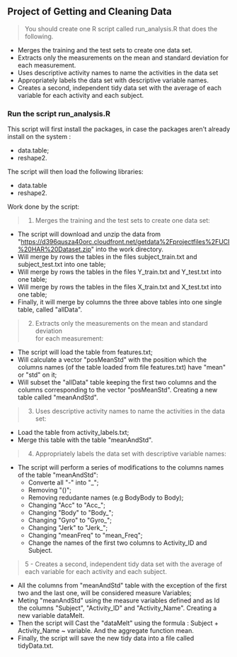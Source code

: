 ## Project of Getting and Cleaning Data

> You should create one R script called run_analysis.R that does the following. 
- Merges the training and the test sets to create one data set.
- Extracts only the measurements on the mean and standard deviation 
for each measurement. 
- Uses descriptive activity names to name the activities in the data set
- Appropriately labels the data set with descriptive variable names. 
- Creates a second, independent tidy data set with the average of each 
 variable for each activity and each subject. 

### Run the script run_analysis.R

This script will first install the packages, in case the packages aren't already install on the system :
- data.table;
- reshape2.

The script will then load the following libraries:
- data.table
- reshape2.

Work done by the script:
> 1) Merges the training and the test sets to create one data set:
- The script will download and unzip the data from "https://d396qusza40orc.cloudfront.net/getdata%2Fprojectfiles%2FUCI%20HAR%20Dataset.zip"
into the work directory.
- Will merge by rows the tables in the files subject_train.txt and subject_test.txt into one table;
- Will merge by rows the tables in the files Y_train.txt and Y_test.txt into one table;
- Will merge by rows the tables in the files X_train.txt and X_test.txt into one table;
- Finally, it will merge by columns the three above tables into one single table, called "allData".

> 2) Extracts only the measurements on the mean and standard deviation    
for each measurement:
- The script will load the table from features.txt;
- Will calculate a vector "posMeanStd" with the position which the columns names (of the table loaded from file features.txt) have "mean" or "std" on it;
- Will subset the "allData" table keeping the first two columns and the columns corresponding to the vector "posMeanStd". Creating a new table called "meanAndStd".

> 3)  Uses descriptive activity names to name the activities in the data set:
- Load the table from activity_labels.txt;
- Merge this table with the table "meanAndStd".

> 4) Appropriately labels the data set with descriptive variable names:
- The script will perform a series of modifications to the columns names of the table "meanAndStd":
	- Converte all "-" into "_";
	- Removing "()";
	- Removing redudante names (e.g BodyBody to Body);
	- Changing "Acc" to "Acc_";
	- Changing "Body" to "Body_";
	- Changing "Gyro" to "Gyro_";
	- Changing "Jerk" to "Jerk_";
	- Changing "meanFreq" to "mean_Freq";
	- Change the names of the first two columns to Activity_ID and Subject.

> 5 - Creates a second, independent tidy data set with the average of each variable for each activity and each subject.
- All the columns from "meanAndStd" table with the exception of the first two and the last one, will be considered measure Variables;
- Meting "meanAndStd" using the measure variables defined and as Id the columns "Subject", "Activity_ID" and "Activity_Name". Creating a new variable dataMelt.
- Then the script will Cast the "dataMelt" using the formula : Subject + Activity_Name ~ variable. And the aggregate function mean.
- Finally, the script will save the new tidy data into a file called tidyData.txt.
